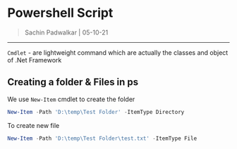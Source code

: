 # Powershell Script

>Sachin Padwalkar | 05-10-21
-----------------------------------

`Cmdlet` - are lightweight command which are actually the classes and object of .Net Framework  

## Creating a folder & Files in ps
We use 	`New-Item` cmdlet to create the folder  
```ps1
New-Item -Path 'D:\temp\Test Folder' -ItemType Directory
```
To create new file 
```ps1
New-Item -Path 'D:\temp\Test Folder\test.txt' -ItemType File
```

